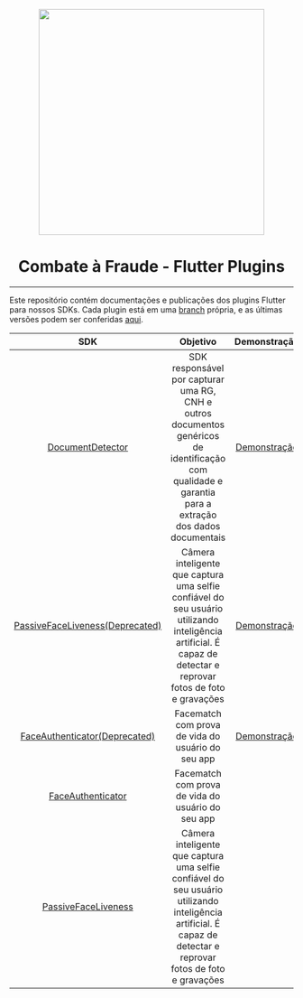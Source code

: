 <div align="center">
  
  [<img width="400px" src="/resources/combateafraude_logo.png?raw=true">](https://combateafraude.com)

  # Combate à Fraude - Flutter Plugins
</div>

<hr>

Este repositório contém documentações e publicações dos plugins Flutter para nossos SDKs. Cada plugin está em uma [branch](https://github.com/combateafraude/Flutter/branches) própria, e as últimas versões podem ser conferidas [aqui](https://docs.combateafraude.com/docs/mobile/flutter/release-notes/).

| SDK | Objetivo | Demonstração |
| :--: | :--: | :--: |
| [DocumentDetector](https://github.com/combateafraude/Flutter/tree/document-detector) | SDK responsável por capturar uma RG, CNH e outros documentos genéricos de identificação com qualidade e garantia para a extração dos dados documentais | [Demonstração](https://youtu.be/QZrxPC65aPk) |
| [PassiveFaceLiveness(Deprecated)](https://github.com/combateafraude/Flutter/tree/passive-face-liveness) | Câmera inteligente que captura uma selfie confiável do seu usuário utilizando inteligência artificial. É capaz de detectar e reprovar fotos de foto e gravações | [Demonstração](https://youtu.be/HrEt-DVkCJE) |
| [FaceAuthenticator(Deprecated)](https://github.com/combateafraude/Flutter/tree/face-authenticator) | Facematch com prova de vida do usuário do seu app | [Demonstração](https://youtu.be/tuA_oUcFLYg) |
| [FaceAuthenticator]([https://github.com/combateafraude/Flutter/tree/face-authenticator](https://github.com/combateafraude/ios-sdk-face-authenticator-iproov)) | Facematch com prova de vida do usuário do seu app |
| [PassiveFaceLiveness]([https://github.com/combateafraude/Flutter/tree/passive-face-liveness](https://github.com/combateafraude/ios-sdk-face-liveness-iproov)) | Câmera inteligente que captura uma selfie confiável do seu usuário utilizando inteligência artificial. É capaz de detectar e reprovar fotos de foto e gravações |
